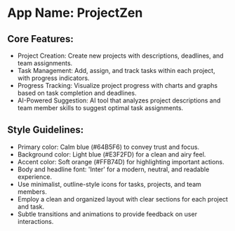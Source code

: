 # **App Name**: ProjectZen

## Core Features:

- Project Creation: Create new projects with descriptions, deadlines, and team assignments.
- Task Management: Add, assign, and track tasks within each project, with progress indicators.
- Progress Tracking: Visualize project progress with charts and graphs based on task completion and deadlines.
- AI-Powered Suggestion: AI tool that analyzes project descriptions and team member skills to suggest optimal task assignments.

## Style Guidelines:

- Primary color: Calm blue (#64B5F6) to convey trust and focus.
- Background color: Light blue (#E3F2FD) for a clean and airy feel.
- Accent color: Soft orange (#FFB74D) for highlighting important actions.
- Body and headline font: 'Inter' for a modern, neutral, and readable experience.
- Use minimalist, outline-style icons for tasks, projects, and team members.
- Employ a clean and organized layout with clear sections for each project and task.
- Subtle transitions and animations to provide feedback on user interactions.